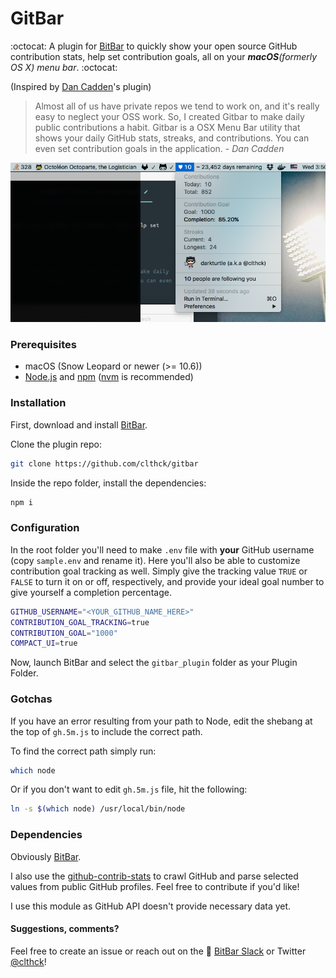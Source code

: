# GitBar

:octocat: A plugin for [BitBar](https://github.com/matryer/bitbar) to quickly show your open source GitHub contribution stats, help set contribution goals, all on your _**macOS**(formerly OS X) menu bar_. :octocat:  

(Inspired by [Dan Cadden](https://github.com/Shikkic/gitbar)'s plugin)

>Almost all of us have private repos we tend to work on, and it's really easy to neglect your OSS work. So, I created Gitbar to make daily public contributions a habit. Gitbar is a OSX Menu Bar utility that shows your daily GitHub stats, streaks, and contributions. You can even set contribution goals in the application. - _Dan Cadden_

![GitBar Demo Screenshot](Screenshot.png)

### Prerequisites
- macOS (Snow Leopard or newer (>= 10.6))
- [Node.js](https://nodejs.org/en/) and [npm](http://blog.npmjs.org/post/85484771375/how-to-install-npm) ([nvm](https://github.com/creationix/nvm) is recommended)

### Installation
First, download and install [BitBar](https://github.com/matryer/bitbar).

Clone the plugin repo:
```sh
git clone https://github.com/clthck/gitbar
```

Inside the repo folder, install the dependencies:
```sh
npm i
```

### Configuration

In the root folder you'll need to make `.env` file with **your** GitHub username (copy `sample.env` and rename it). Here you'll also be able to customize contribution goal tracking as well. Simply give the tracking value `TRUE` or `FALSE` to turn it on or off, respectively, and provide your ideal goal number to give yourself a completion percentage.

```bash
GITHUB_USERNAME="<YOUR_GITHUB_NAME_HERE>"
CONTRIBUTION_GOAL_TRACKING=true
CONTRIBUTION_GOAL="1000"
COMPACT_UI=true
```

Now, launch BitBar and select the `gitbar_plugin` folder as your Plugin Folder.

### Gotchas

If you have an error resulting from your path to Node, edit the shebang at the top of `gh.5m.js` to include the correct path.

To find the correct path simply run:
```sh
which node
```
Or if you don't want to edit `gh.5m.js` file, hit the following:
```sh
ln -s $(which node) /usr/local/bin/node
```

### Dependencies

Obviously [BitBar](https://github.com/matryer/bitbar).

I also use the [github-contrib-stats](https://github.com/clthck/github-contrib-stats) to crawl GitHub and parse selected values from public GitHub profiles. Feel free to contribute if you'd like!

I use this module as GitHub API doesn't provide necessary data yet.

#### Suggestions, comments?

Feel free to create an issue or reach out on the :speech_balloon: [BitBar Slack](https://getbitbar.herokuapp.com/) or Twitter [@clthck](http://twitter.com/clthck)!
